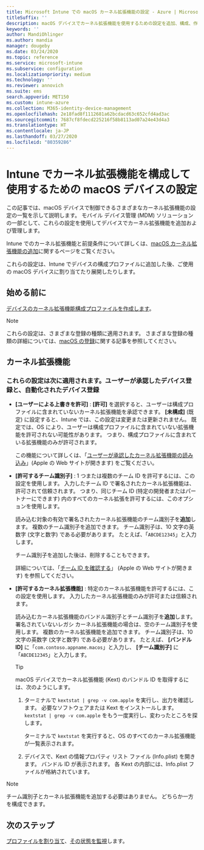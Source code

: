 ```yaml
---
title: Microsoft Intune での macOS カーネル拡張機能の設定 - Azure | Microsoft Docs
titleSuffix: ''
description: macOS デバイスでカーネル拡張機能を使用するための設定を追加、構成、作成します。 また、承認された拡張機能をユーザーがオーバーライドできるようにしたり、チーム識別子からすべての拡張機能を許可したり、Microsoft Intune で特定の拡張機能またはアプリを許可したりします。
keywords: ''
author: MandiOhlinger
ms.author: mandia
manager: dougeby
ms.date: 03/24/2020
ms.topic: reference
ms.service: microsoft-intune
ms.subservice: configuration
ms.localizationpriority: medium
ms.technology: ''
ms.reviewer: annovich
ms.suite: ems
search.appverid: MET150
ms.custom: intune-azure
ms.collection: M365-identity-device-management
ms.openlocfilehash: 2e18fad8f1112681a62bcdacd63c652cfd4ad3ac
ms.sourcegitcommit: 7687cf8fdecd225216f58b8113ad07a24e43d4a3
ms.translationtype: HT
ms.contentlocale: ja-JP
ms.lasthandoff: 03/27/2020
ms.locfileid: "80359286"
---
```

# <a name="macos-device-settings-to-configure-and-use-kernel-extensions-in-intune"></a>Intune でカーネル拡張機能を構成して使用するための macOS デバイスの設定

この記事では、macOS デバイスで制御できるさまざまなカーネル拡張機能の設定の一覧を示して説明します。 モバイル デバイス管理 (MDM) ソリューションの一部として、これらの設定を使用してデバイスでカーネル拡張機能を追加および管理します。

Intune でのカーネル拡張機能と前提条件について詳しくは、[macOS カーネル拡張機能の追加](kernel-extensions-overview-macos.md)に関するページをご覧ください。

これらの設定は、Intune でデバイスの構成プロファイルに追加した後、ご使用の macOS デバイスに割り当てたり展開したりします。

## <a name="before-you-begin"></a>始める前に

[デバイスのカーネル拡張機能構成プロファイルを作成します](kernel-extensions-overview-macos.md)。

> [!NOTE]
> これらの設定は、さまざまな登録の種類に適用されます。 さまざまな登録の種類の詳細については、[macOS の登録](../enrollment/macos-enroll.md)に関する記事を参照してください。

## <a name="kernel-extensions"></a>カーネル拡張機能

### <a name="settings-apply-to-user-approved-automated-device-enrollment"></a>これらの設定は次に適用されます。ユーザーが承認したデバイス登録と、自動化されたデバイス登録

- **[ユーザーによる上書きを許可]** : **[許可]** を選択すると、ユーザーは構成プロファイルに含まれていないカーネル拡張機能を承認できます。 **[未構成]** (既定) に設定すると、Intune では、この設定は変更または更新されません。 既定では、OS により、ユーザーは構成プロファイルに含まれていない拡張機能を許可されない可能性があります。 つまり、構成プロファイルに含まれている拡張機能のみが許可されます。

  この機能について詳しくは、「[ユーザーが承認したカーネル拡張機能の読み込み](https://developer.apple.com/library/archive/technotes/tn2459/_index.html)」(Apple の Web サイトが開きます) をご覧ください。

- **[許可するチーム識別子]** : 1 つまたは複数のチーム ID を許可するには、この設定を使用します。 入力したチーム ID で署名されたカーネル拡張機能は、許可されて信頼されます。 つまり、同じチーム ID (特定の開発者またはパートナーにできます) 内のすべてのカーネル拡張を許可するには、このオプションを使用します。

  読み込む対象の有効で署名されたカーネル拡張機能のチーム識別子を**追加**します。 複数のチーム識別子を追加できます。 チーム識別子は、10 文字の英数字 (文字と数字) である必要があります。 たとえば、「`ABCDE12345`」と入力します。

  チーム識別子を追加した後は、削除することもできます。

  詳細については、「[チーム ID を確認する](https://help.apple.com/developer-account/#/dev55c3c710c)」 (Apple の Web サイトが開きます) を参照してください。

- **[許可するカーネル拡張機能]** : 特定のカーネル拡張機能を許可するには、この設定を使用します。 入力したカーネル拡張機能のみが許可または信頼されます。

  読み込むカーネル拡張機能のバンドル識別子とチーム識別子を**追加**します。 署名されていないレガシ カーネル拡張機能の場合は、空のチーム識別子を使用します。 複数のカーネル拡張機能を追加できます。 チーム識別子は、10 文字の英数字 (文字と数字) である必要があります。 たとえば、 **[バンドル ID]** に「`com.contoso.appname.macos`」と入力し、 **[チーム識別子]** に「`ABCDE12345`」と入力します。

  > [!TIP]
  > macOS デバイスでカーネル拡張機能 (Kext) のバンドル ID を取得するには、次のようにします。
  >
  > 1. ターミナルで `kextstat | grep -v com.apple` を実行し、出力を確認します。 必要なソフトウェアまたは Kext をインストールします。 `kextstat | grep -v com.apple` をもう一度実行し、変わったところを探します。
  >
  >    ターミナルで `kextstat` を実行すると、OS のすべてのカーネル拡張機能が一覧表示されます。 
  >
  > 2. デバイスで、Kext の情報プロパティ リスト ファイル (Info.plist) を開きます。 バンドル ID が表示されます。 各 Kext の内部には、Info.plist ファイルが格納されています。

> [!NOTE]
> チーム識別子とカーネル拡張機能を追加する必要はありません。 どちらか一方を構成できます。

## <a name="next-steps"></a>次のステップ

[プロファイルを割り当て](device-profile-assign.md)、[その状態を監視](device-profile-monitor.md)します。
